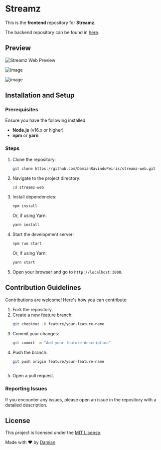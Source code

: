 # Streamz

This is the **frontend** repository for **Streamz**.

The backend repository can be found in [here](https://github.com/DamianRavinduPeiris/streamz-web-backend).

## Preview

![Streamz Web Preview](https://github.com/DamianRavinduPeiris/streamz-web/assets/115478137/a0acb6b0-c969-4da6-919e-1a61fe98fbac)

![image](https://github.com/user-attachments/assets/067500d7-30e6-4bb3-8f2e-784270ae1003)

![image](https://github.com/user-attachments/assets/e79ab2b2-95f5-4f73-828c-8b97e8d8d6a7)



## Installation and Setup

### Prerequisites

Ensure you have the following installed:
- **Node.js** (v16.x or higher)
- **npm** or **yarn**

### Steps

1. Clone the repository:
   ```bash
   git clone https://github.com/DamianRavinduPeiris/streamz-web.git
   ```

2. Navigate to the project directory:
   ```bash
   cd streamz-web

3. Install dependencies:
   ```bash
   npm install
   ```
   Or, if using Yarn:
   ```bash
   yarn install

4. Start the development server:
   ```bash
   npm run start
   ```
   Or, if using Yarn:
   ```bash
   yarn start

5. Open your browser and go to `http://localhost:3000`.



## Contribution Guidelines

Contributions are welcome! Here's how you can contribute:

1. Fork the repository.
2. Create a new feature branch:
   ```bash
   git checkout -b feature/your-feature-name
   
3. Commit your changes:
   ```bash
   git commit -m "Add your feature description"
   
4. Push the branch:
   ```bash
   git push origin feature/your-feature-name
 
5. Open a pull request.

### Reporting Issues

If you encounter any issues, please open an issue in the repository with a detailed description.

## License

This project is licensed under the [MIT License](LICENSE).

Made with ❤️ by [Damian](#)
